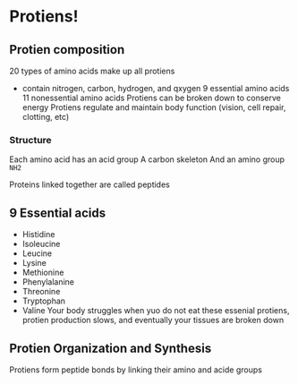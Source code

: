 # Protiens!

## Protien composition
20 types of amino acids make up all protiens
- contain nitrogen, carbon, hydrogen, and qxygen
9 essential amino acids
11 nonessential amino acids
Protiens can be broken down to conserve energy
Protiens regulate and maintain body function (vision, cell repair, clotting, etc)

### Structure
Each amino acid has an acid group
A carbon skeleton
And an amino group ```NH2```

Proteins linked together are called peptides

## 9 Essential acids
- Histidine
- Isoleucine
- Leucine
- Lysine
- Methionine
- Phenylalanine
- Threonine
- Tryptophan
- Valine
 Your body struggles when yuo do not eat these essenial protiens, protien production slows, and eventually your tissues are broken down

## Protien Organization and Synthesis

Protiens form peptide bonds by linking their amino and acide groups
